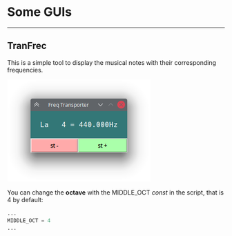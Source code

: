 # Some GUIs

***

## TranFrec

This is a simple tool to display the musical notes with their corresponding frequencies.

![](../Resources/FreqTransp.png)

You can change the **octave** with the MIDDLE_OCT *const* in the script, that is 4 by default:
```python
...
MIDDLE_OCT = 4
...
```
